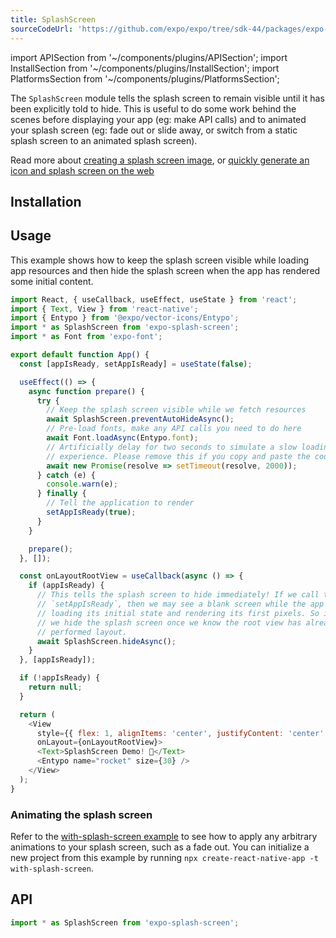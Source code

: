 ```yaml
---
title: SplashScreen
sourceCodeUrl: 'https://github.com/expo/expo/tree/sdk-44/packages/expo-splash-screen'
---
```


import APISection from '~/components/plugins/APISection';
import InstallSection from '~/components/plugins/InstallSection';
import PlatformsSection from '~/components/plugins/PlatformsSection';

The `SplashScreen` module tells the splash screen to remain visible until it has been explicitly told to hide. This is useful to do some work behind the scenes before displaying your app (eg: make API calls) and to animated your splash screen (eg: fade out or slide away, or switch from a static splash screen to an animated splash screen).

Read more about [creating a splash screen image](../../../guides/splash-screens.md), or [quickly generate an icon and splash screen on the web](https://buildicon.netlify.app/)

<PlatformsSection android emulator ios simulator />

## Installation

<InstallSection packageName="expo-splash-screen" />

## Usage

This example shows how to keep the splash screen visible while loading app resources and then hide the splash screen when the app has rendered some initial content.

```js
import React, { useCallback, useEffect, useState } from 'react';
import { Text, View } from 'react-native';
import { Entypo } from '@expo/vector-icons/Entypo';
import * as SplashScreen from 'expo-splash-screen';
import * as Font from 'expo-font';

export default function App() {
  const [appIsReady, setAppIsReady] = useState(false);

  useEffect(() => {
    async function prepare() {
      try {
        // Keep the splash screen visible while we fetch resources
        await SplashScreen.preventAutoHideAsync();
        // Pre-load fonts, make any API calls you need to do here
        await Font.loadAsync(Entypo.font);
        // Artificially delay for two seconds to simulate a slow loading
        // experience. Please remove this if you copy and paste the code!
        await new Promise(resolve => setTimeout(resolve, 2000));
      } catch (e) {
        console.warn(e);
      } finally {
        // Tell the application to render
        setAppIsReady(true);
      }
    }

    prepare();
  }, []);

  const onLayoutRootView = useCallback(async () => {
    if (appIsReady) {
      // This tells the splash screen to hide immediately! If we call this after
      // `setAppIsReady`, then we may see a blank screen while the app is
      // loading its initial state and rendering its first pixels. So instead,
      // we hide the splash screen once we know the root view has already
      // performed layout.
      await SplashScreen.hideAsync();
    }
  }, [appIsReady]);

  if (!appIsReady) {
    return null;
  }

  return (
    <View
      style={{ flex: 1, alignItems: 'center', justifyContent: 'center' }}
      onLayout={onLayoutRootView}>
      <Text>SplashScreen Demo! 👋</Text>
      <Entypo name="rocket" size={30} />
    </View>
  );
}
```

### Animating the splash screen

Refer to the [with-splash-screen example](https://github.com/expo/examples/tree/master/with-splash-screen) to see how to apply any arbitrary animations to your splash screen, such as a fade out. You can initialize a new project from this example by running `npx create-react-native-app -t with-splash-screen`.

## API

```js
import * as SplashScreen from 'expo-splash-screen';
```

<APISection packageName="expo-splash-screen" apiName="SplashScreen" />
